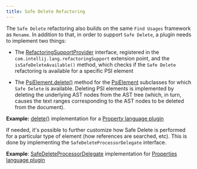 ```yaml
---
title: Safe Delete Refactoring
---
```



The `Safe Delete` refactoring also builds on the same `Find Usages` framework as `Rename`.
In addition to that, in order to support `Safe Delete`, a plugin needs to implement two things:

*  The
   [RefactoringSupportProvider](upsource:///platform/lang-api/src/com/intellij/lang/refactoring/RefactoringSupportProvider.java)
   interface, registered in the `com.intellij.lang.refactoringSupport` extension point, and the `isSafeDeleteAvailable()` method, which checks if the `Safe Delete` refactoring is available for a specific PSI element

*  The
   [PsiElement.delete()](upsource:///platform/core-api/src/com/intellij/psi/PsiElement.java)<!--#L371-->
   method for the
   [PsiElement](upsource:///platform/core-api/src/com/intellij/psi/PsiElement.java)
   subclasses for which `Safe Delete` is available.
   Deleting PSI elements is implemented by deleting the underlying AST nodes from the AST tree (which, in turn, causes the text ranges corresponding to the AST nodes to be deleted from the document).


**Example:**
[delete()](upsource:///plugins/properties/properties-psi-impl/src/com/intellij/lang/properties/psi/impl/PropertyImpl.java)<!--#L363-->
implementation for a
[Property language plugin](upsource:///plugins/properties/)


If needed, it's possible to further customize how Safe Delete is performed for a particular type of element (how references are searched, etc).
This is done by implementing the `SafeDeleteProcessorDelegate` interface.


**Example**:
[SafeDeleteProcessorDelegate](upsource:///plugins/properties/src/com/intellij/lang/properties/refactoring/PropertiesFilesSafeDeleteProcessor.java)
implementation for
[Properties language plugin](upsource:///plugins/properties)

